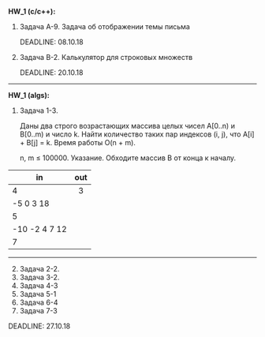 **HW_1 (c/c++):** 
1. Задача A-9. Задача об отображении темы письма

    DEADLINE: 08.10.18

2. Задача B-2. Калькулятор для строковых множеств

    DEADLINE: 20.10.18

---
**HW_1 (algs):**

1. Задача 1-3.

     Даны два строго возрастающих массива целых чисел A[0..n) и B[0..m) и число k. Найти количество таких пар индексов (i, j), что A[i] + B[j] = k. Время работы O(n + m).

    n, m ≤ 100000.
Указание. Обходите массив B от конца к началу.

| __in__ |__out__|
| ------------- |:------------------:|
|4|3|
|-5 0 3 18|
|5|
|-10 -2 4 7 12|
|7|
---
2. Задача 2-2.
3. Задача 3-2.
4. Задача 4-3
5. Задача 5-1
6. Задача 6-4
7. Задача 7-3

DEADLINE: 27.10.18
